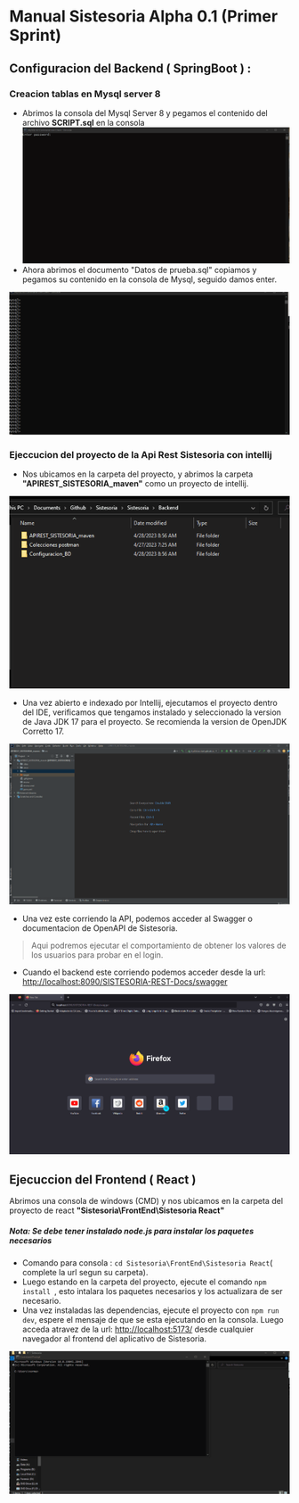 # Manual Sistesoria Alpha 0.1 (Primer Sprint)

## Configuracion del Backend ( SpringBoot ) :

### Creacion tablas en Mysql server 8

 - Abrimos la consola del Mysql Server 8 y pegamos el contenido del archivo **SCRIPT.sql** en la consola
![1](https://raw.githubusercontent.com/Normanpabon/Sistesoria/Frontend/Documentacion/GifSistesoria/CrearTablasyUserBd.gif)
 - Ahora abrimos el documento "Datos de prueba.sql" copiamos y pegamos su contenido en la consola de Mysql, seguido damos enter.
 
 ![2](https://raw.githubusercontent.com/Normanpabon/Sistesoria/Frontend/Documentacion/GifSistesoria/InsertarDatosDePruebaBD.gif)

### Ejeccucion del proyecto de la Api Rest Sistesoria con intellij

 - Nos ubicamos en la carpeta del proyecto, y abrimos la carpeta **"APIREST_SISTESORIA_maven"** como un proyecto de intellij.

![3](https://raw.githubusercontent.com/Normanpabon/Sistesoria/Frontend/Documentacion/GifSistesoria/AbrirCarpetaComoProjecto.gif)

 - Una vez abierto e indexado por Intellij, ejecutamos el proyecto dentro del IDE, verificamos que tengamos instalado y seleccionado la version de Java JDK 17 para el proyecto. Se recomienda la version de OpenJDK Corretto 17.
 
 ![4](https://raw.githubusercontent.com/Normanpabon/Sistesoria/Frontend/Documentacion/GifSistesoria/EjecutarBackendConIntellij.gif)
 - Una vez este corriendo la API, podemos acceder al Swagger o documentacion de OpenAPI de Sistesoria. 

> Aqui podremos ejecutar el comportamiento de obtener los valores de los
> usuarios para probar en el login.

 - Cuando el backend este corriendo podemos acceder desde la url: [http://localhost:8090/SISTESORIA-REST-Docs/swagger](http://localhost:8090/SISTESORIA-REST-Docs/swagger)

![5](https://raw.githubusercontent.com/Normanpabon/Sistesoria/Frontend/Documentacion/GifSistesoria/AbrirSwagger.gif)

## Ejecuccion del Frontend ( React )
Abrimos una consola de windows (CMD) y nos ubicamos en la carpeta del proyecto de react **"Sistesoria\FrontEnd\Sistesoria React"**
##### Nota: Se debe tener instalado node.js para instalar los paquetes necesarios

 - Comando para consola : `cd Sistesoria\FrontEnd\Sistesoria React`( complete la url segun su carpeta).
 - Luego estando en la carpeta del proyecto, ejecute el comando `npm install `, esto intalara los paquetes necesarios y los actualizara de ser necesario.
 - Una vez instaladas las dependencias, ejecute el proyecto con `npm run dev`, espere el mensaje de que se esta ejecutando en la consola. Luego acceda atravez de la url: [http://localhost:5173/](http://localhost:5173/) desde cualquier navegador al frontend del aplicativo de Sistesoria.

![6](https://raw.githubusercontent.com/Normanpabon/Sistesoria/Frontend/Documentacion/GifSistesoria/EjecutarFrontEnd%28react%29.gif)